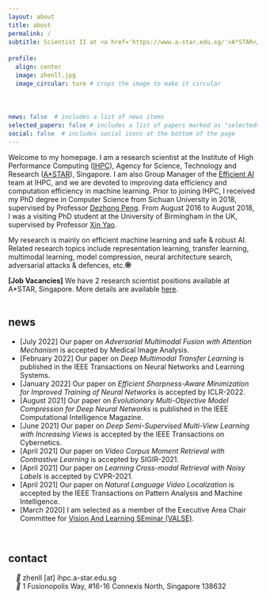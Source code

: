 ```yaml
---
layout: about
title: about
permalink: /
subtitle: Scientist II at <a href='https://www.a-star.edu.sg/'>A*STAR</a>, Singapore. 

profile:
  align: center
  image: zhenll.jpg
  image_circular: ture # crops the image to make it circular  
    


news: false  # includes a list of news items
selected_papers: false # includes a list of papers marked as "selected={true}"
social: false  # includes social icons at the bottom of the page
---
```


Welcome to my homepage. I am a research scientist at the Institute of High Performance Computing (<a href="https://www.a-star.edu.sg/ihpc">IHPC</a>), Agency for Science, Technology and Research (<a href="https://www.a-star.edu.sg/">A*STAR</a>), Singapore. I am also Group Manager of the <a href="https://www.a-star.edu.sg/ihpc/research/computing-intelligence">Efficient AI</a> team at IHPC, and we are devoted to improving data efficiency and computation efficiency in machine learning. Prior to joining IHPC, I received my PhD degree in Computer Science from Sichuan University in 2018, supervised by Professor <a href="http://cs.scu.edu.cn/info/1108/5359.htm">Dezhong Peng</a>. From August 2016 to August 2018, I was a visiting PhD student at the University of Birmingham in the UK, supervised by Professor <a href="http://www.cs.bham.ac.uk/~xin/">Xin Yao</a>.

My research is mainly on efficient machine learning and safe & robust AI. Related research topics include representation learning, transfer learning, multimodal learning, model compression, neural architecture search, adversarial attacks & defences, etc.<a href="https://scholar.google.com/citations?user=dtv_LZkAAAAJ&hl=en"><img src="assets/img/gs.png" width="12px"></a>

**[Job Vacancies]** We have 2 research scientist positions available at A*STAR, Singapore. More details are available <a href="/assets/pdf/IHPC-AI-Jobs-EAI-Scientist.pdf" target="_blank">here</a>. <br><br>


<h2 id="news">news</h2>

<ul>
  <li>[July 2022] Our paper on <i>Adversarial Multimodal Fusion with Attention Mechanism</i> is accepted by Medical Image Analysis.</li>
  <li>[February 2022] Our paper on <i>Deep Multimodal Transfer Learning</i> is published in the IEEE Transactions on Neural Networks and Learning Systems.</li>
  <li>[January 2022] Our paper on <i>Efficient Sharpness-Aware Minimization for Improved Training of Neural Networks</i> is accepted by ICLR-2022.</li>
  <li>[August 2021] Our paper on <i>Evolutionary Multi-Objective Model Compression for Deep Neural Networks</i> is published in the IEEE Computational Intelligence Magazine.</li>
  <li>[June 2021] Our paper on <i>Deep Semi-Supervised Multi-View Learning with Increasing Views</i> is accepted by the IEEE Transactions on Cybernetics.</li>
  <li>[April 2021] Our paper on <i>Video Corpus Moment Retrieval with Contrastive Learning</i> is accepted by SIGIR-2021.</li>
  <li>[April 2021] Our paper on <i>Learning Cross-modal Retrieval with Noisy Labels</i> is accepted by CVPR-2021.</li>
  <li>[April 2021] Our paper on <i>Natural Language Video Localization</i> is accepted by the IEEE Transactions on Pattern Analysis and Machine Intelligence.</li>
  <li>[March 2020] I am selected as a member of the Executive Area Chair Committee for <a href="http://valser.org/article-364-1.html"  target="_blank">Vision And Learning SEminar (VALSE)</a>.</li>
</ul>
<br>

<h2 id="news">contact</h2>

&nbsp; &nbsp; <i style="font-size:14px" class="fa">&#xf0e0;</i> zhenll [at] ihpc.a-star.edu.sg<br>
&nbsp; &nbsp; <i style="font-size:14px" class="fa">&#xf041;</i> 1 Fusionopolis Way, #16-16 Connexis North, Singapore 138632
